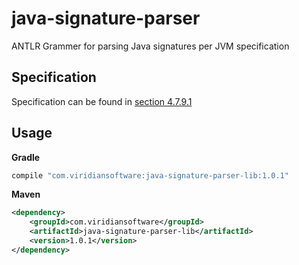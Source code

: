 # java-signature-parser
ANTLR Grammer for parsing Java signatures per JVM specification

## Specification

Specification can be found in [section 4.7.9.1](https://docs.oracle.com/javase/specs/jvms/se11/html/jvms-4.html#jvms-4.7.9.1)

## Usage

__Gradle__
```gradle
compile "com.viridiansoftware:java-signature-parser-lib:1.0.1"
```

__Maven__
```xml
<dependency>
    <groupId>com.viridiansoftware</groupId>
    <artifactId>java-signature-parser-lib</artifactId>
    <version>1.0.1</version>
</dependency>
```
